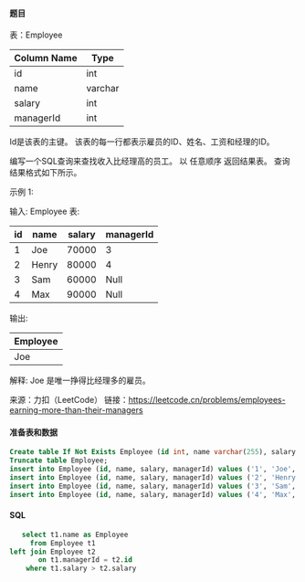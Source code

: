 #### 题目
表：Employee 

| Column Name | Type    |
| ----------- | ------- |
| id          | int     |
| name        | varchar |
| salary      | int     |
| managerId   | int     |

Id是该表的主键。
该表的每一行都表示雇员的ID、姓名、工资和经理的ID。

编写一个SQL查询来查找收入比经理高的员工。
以 任意顺序 返回结果表。
查询结果格式如下所示。

示例 1:

输入: 
Employee 表:

| id  | name  | salary | managerId |
| --- | ----- | ------ | --------- |
| 1   | Joe   | 70000  | 3         |
| 2   | Henry | 80000  | 4         |
| 3   | Sam   | 60000  | Null      |
| 4   | Max   | 90000  | Null      |

输出: 

| Employee |
| -------- |
| Joe      |

解释: Joe 是唯一挣得比经理多的雇员。

来源：力扣（LeetCode）
链接：https://leetcode.cn/problems/employees-earning-more-than-their-managers

#### 准备表和数据

```sql
Create table If Not Exists Employee (id int, name varchar(255), salary int, managerId int);
Truncate table Employee;
insert into Employee (id, name, salary, managerId) values ('1', 'Joe', '70000', '3');
insert into Employee (id, name, salary, managerId) values ('2', 'Henry', '80000', '4');
insert into Employee (id, name, salary, managerId) values ('3', 'Sam', '60000', null);
insert into Employee (id, name, salary, managerId) values ('4', 'Max', '90000', null);
```

#### SQL

```sql
   select t1.name as Employee
     from Employee t1
left join Employee t2
       on t1.managerId = t2.id
    where t1.salary > t2.salary
```